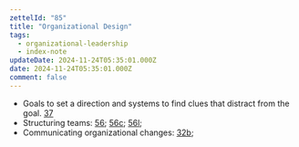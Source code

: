 ```yaml
---
zettelId: "85"
title: "Organizational Design"
tags:
  - organizational-leadership
  - index-note
updateDate: 2024-11-24T05:35:01.000Z
date: 2024-11-24T05:35:01.000Z
comment: false
---
```


- Goals to set a direction and systems to find clues that distract from the goal. [37](/notes/37/)
- Structuring teams: [56](/notes/56/); [56c](/notes/56c/); [56l](/notes/56l/);
- Communicating organizational changes: [32b](/notes/32b/);
